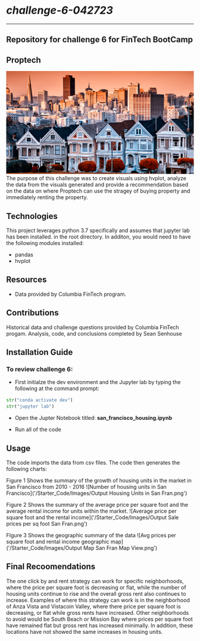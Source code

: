 # *challenge-6-042723*
---
**Repository for challenge 6 for FinTech BootCamp**
---
## Proptech

![Image used from original FinTech challenge files](/Starter_Code/Images/6-4-challenge-image.png)
The purpose of this challenge was to create visuals using hvplot, analyze the data from the visuals generated and provide a recommendation based on the data on where Proptech can use the stragey of buying property and immediately renting the property. 

## Technologies

This project leverages python 3.7 specifically and assumes that jupyter lab has been installed.  in the root directory. In additon, you would need to have the following modules installed:
* pandas
* hvplot

## Resources
* Data provided by Columbia FinTech program.

## Contributions 

Historical data and challenge questions provided by Columbia FinTech progam.
Analysis, code, and conclusions completed by Sean Senhouse

## Installation Guide
### To review challenge 6:

* First initialze the dev environment and the Jupyter lab by typing the following at the command prompt:  

```python
str("conda activate dev")
str("jupyter lab")
```
* Open the Jupter Notebook titled: **san_francisco_housing.ipynb** 

* Run all of the code

## Usage
The code imports the data from csv files. The code then generates the following charts: 

Figure 1 Shows the summary of the growth of housing units in the market in San Francisco from 2010 - 2016
![Number of housing units in San Francisco]('/Starter_Code/Images/Output Housing Units in San Fran.png')

Figure 2 Shows the summary of the average price per square foot and the average rental income for units within the market. 
![Average price per square foot and the rental income]('/Starter_Code/Images/Output Sale prices per sq foot San Fran.png')

FIgure 3 Shows the geographic summary of the data
![Avg prices per square foot and rental income geographic map]('/Starter_Code/Images/Output Map San Fran Map View.png')

## Final Recoomendations
The one click by and rent strategy can work for specific neighborhoods, where the price per square foot is decreasing or flat, while the number of housing units continue to rise and the overall gross rent also continues to increase. Examples of where this strategy can work is in the neighborhood of Anza Vista and Vistacoin Valley, where there price per square foot is decreasing, or flat while gross rents have increased. Other neighborhoods to avoid would be South Beach or Mission Bay where prices per square foot have remained flat but gross rent has increased minimally. In addition, these locations have not showed the same increases in housing units.
